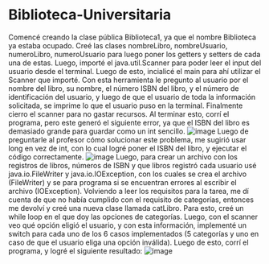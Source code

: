 # Biblioteca-Universitaria

Comencé creando la clase pública Biblioteca1, ya que el nombre Biblioteca ya estaba ocupado.
Creé las clases nombreLibro, nombreUsuario, numeroLibro, numeroUsuario para luego poner los getters y setters de cada una de estas. Luego, importé el java.util.Scanner para poder leer el input del usuario desde el terminal.
Luego de esto, incialicé el main para ahí utilizar el Scanner que importé. Con esta herramienta le pregunto al usuario por el nombre del libro, su nombre, el número ISBN del libro, y el número de identificación del usuario, y luego de que el usuario de toda la información solicitada, se imprime lo que el usuario puso en la terminal. Finalmente cierro el scanner para no gastar recursos.
Al terminar esto, corrí el programa, pero este generó el siguiente error, ya que el ISBN del libro es demasiado grande para guardar como un int sencillo. 
![image](https://github.com/user-attachments/assets/ebbeb4e3-ecb9-4b3c-b512-895a36b7e659)
Luego de preguntarle al profesor cómo solucionar este problema, me sugirió usar long en vez de int, con lo cual logré poner el ISBN del libro, y ejecutar el código correctamente.
![image](https://github.com/user-attachments/assets/cd1a8d8a-3827-48bc-83aa-1bc658c1aa94)
Luego, para crear un archivo con los registros de libros, números de ISBN y que libros registró cada usuario usé java.io.FileWriter y java.io.IOException, con los cuales se crea el archivo (FileWriter) y se para programa si se encuentran errores al escribir el archivo (IOException).
Volviendo a leer los requisitos para la tarea, me dí cuenta de que no había cumplido con el requisito de categorías, entonces me devolví y creé una nueva clase llamada catLibro. Para esto, creé un while loop en el que doy las opciones de categorías. Luego, con el scanner veo qué opción eligió el usuario, y con esta información, implementé un switch para cada uno de los 6 casos implementados (5 categorías y uno en caso de que el usuario eliga una opción inválida).
Luego de esto, corrí el programa, y logré el siguiente resultado:
![image](https://github.com/user-attachments/assets/3f06e268-3cd8-4594-a78b-5f901d674f0b)
